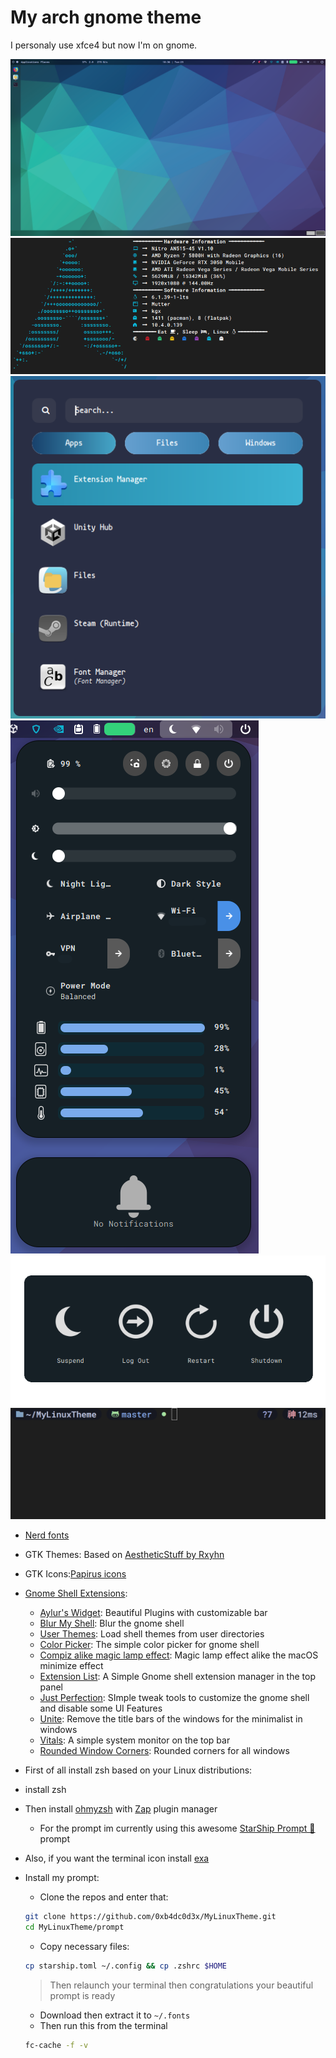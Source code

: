 # My arch gnome theme

I personaly use xfce4 but now I'm on gnome.

![Desktop](Screenshot0.png)
![neofetch](Screenshot1.png)
![rofi](Screenshot2.png)
![panel](Screenshot3.png)
![power option](Screenshot4.png)
![shell](Screenshot5.png)


- [Nerd fonts](https://www.nerdfonts.com/font-downloads)

- GTK Themes: Based on [AestheticStuff by Rxyhn](https://github.com/rxyhn/AestheticStuff)

- GTK Icons:[Papirus icons ](https://www.gnome-look.org/p/1166289)

- [Gnome Shell Extensions](https://extensions.gnome.org/):

  - [Aylur's Widget](https://extensions.gnome.org/extension/5338/aylurs-widgets/): Beautiful Plugins with customizable bar
  - [Blur My Shell](https://extensions.gnome.org/extension/3193/blur-my-shell/): Blur the gnome shell
  - [User Themes](https://extensions.gnome.org/extension/19/user-themes/): Load shell themes from user directories
  - [Color Picker](https://extensions.gnome.org/extension/3396/color-picker/): The simple color picker for gnome shell
  - [Compiz alike magic lamp effect](https://extensions.gnome.org/extension/3740/compiz-alike-magic-lamp-effect/): Magic lamp effect alike the macOS minimize effect
  - [Extension List](https://extensions.gnome.org/extension/3088/extension-list/): A Simple Gnome shell extension manager in the top panel
  - [Just Perfection](https://extensions.gnome.org/extension/3843/just-perfection/): SImple tweak tools to customize the gnome shell and disable some UI Features
  - [Unite](https://extensions.gnome.org/extension/1287/unite/): Remove the title bars of the windows for the minimalist in windows
  - [Vitals](https://extensions.gnome.org/extension/1460/vitals/): A simple system monitor on the top bar
  - [Rounded Window Corners](https://extensions.gnome.org/extension/5237/rounded-window-corners/): Rounded corners for all windows




- First of all install zsh based on your Linux distributions:

- install zsh

- Then install [ohmyzsh](https://ohmyz.sh/) with [Zap](https://www.zapzsh.org/) plugin manager

  - For the prompt im currently using this awesome [StarShip Prompt 🚀](https://starship.rs/guide/#%F0%9F%9A%80-installation) prompt

- Also, if you want the terminal icon install [exa](https://the.exa.website/install)

- Install my prompt:
  - Clone the repos and enter that:
  ```zsh
  git clone https://github.com/0xb4dc0d3x/MyLinuxTheme.git
  cd MyLinuxTheme/prompt
  ```
  - Copy necessary files:
  ```zsh
  cp starship.toml ~/.config && cp .zshrc $HOME
  ```
  > Then relaunch your terminal then congratulations your beautiful prompt is ready
  - Download then extract it to `~/.fonts`
  - Then run this from the terminal
  ```zsh
  fc-cache -f -v
  ```


